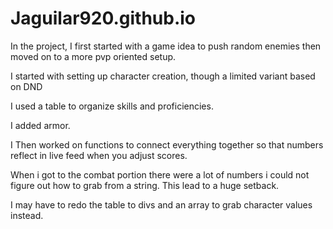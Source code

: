 # Jaguilar920.github.io

In the project, I first started with a game idea to push random enemies then moved on to a more pvp oriented setup.

I started with setting up character creation, though a limited variant based on DND

I used a table to organize skills and proficiencies.

I added armor.

I Then worked on functions to connect everything together so that numbers reflect in live feed when you adjust scores.

When i got to the combat portion there were a lot of numbers i could not figure out how to grab from a string. This lead to a huge setback.

I may have to redo the table to divs and an array to grab character values instead.

